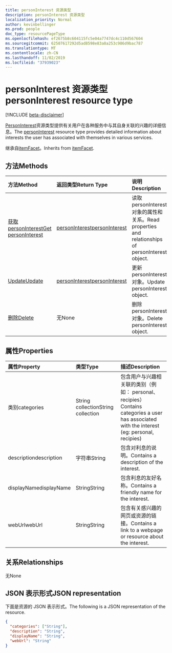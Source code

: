 ```yaml
---
title: personInterest 资源类型
description: personInterest 资源类型
localization_priority: Normal
author: kevinbellinger
ms.prod: people
doc_type: resourcePageType
ms.openlocfilehash: ef2675b8c604115fc5e04a7747dc4c110d567604
ms.sourcegitcommit: 62507617292d5ad8598e83a8a253c986d9bac787
ms.translationtype: MT
ms.contentlocale: zh-CN
ms.lasthandoff: 11/02/2019
ms.locfileid: "37939023"
---
```

# <a name="personinterest-resource-type"></a><span data-ttu-id="ee4f3-103">personInterest 资源类型</span><span class="sxs-lookup"><span data-stu-id="ee4f3-103">personInterest resource type</span></span>

[!INCLUDE [beta-disclaimer](../../includes/beta-disclaimer.md)]

<span data-ttu-id="ee4f3-104">[PersonInterest](personinterest.md)资源类型提供有关用户在各种服务中与其自身关联的兴趣的详细信息。</span><span class="sxs-lookup"><span data-stu-id="ee4f3-104">The [personInterest](personinterest.md) resource type provides detailed information about interests the user has associated with themselves in various services.</span></span>

<span data-ttu-id="ee4f3-105">继承自[itemFacet](itemfacet.md)。</span><span class="sxs-lookup"><span data-stu-id="ee4f3-105">Inherits from [itemFacet](itemfacet.md).</span></span>

## <a name="methods"></a><span data-ttu-id="ee4f3-106">方法</span><span class="sxs-lookup"><span data-stu-id="ee4f3-106">Methods</span></span>

| <span data-ttu-id="ee4f3-107">方法</span><span class="sxs-lookup"><span data-stu-id="ee4f3-107">Method</span></span>       | <span data-ttu-id="ee4f3-108">返回类型</span><span class="sxs-lookup"><span data-stu-id="ee4f3-108">Return Type</span></span> | <span data-ttu-id="ee4f3-109">说明</span><span class="sxs-lookup"><span data-stu-id="ee4f3-109">Description</span></span> |
|:---------------------------------------------------|:------------------------------------|:------------------------------------------------------------|
| [<span data-ttu-id="ee4f3-110">获取 personInterest</span><span class="sxs-lookup"><span data-stu-id="ee4f3-110">Get personInterest</span></span>](../api/personinterest-get.md) | [<span data-ttu-id="ee4f3-111">personInterest</span><span class="sxs-lookup"><span data-stu-id="ee4f3-111">personInterest</span></span>](personinterest.md) | <span data-ttu-id="ee4f3-112">读取 personInterest 对象的属性和关系。</span><span class="sxs-lookup"><span data-stu-id="ee4f3-112">Read properties and relationships of personInterest object.</span></span> |
| [<span data-ttu-id="ee4f3-113">Update</span><span class="sxs-lookup"><span data-stu-id="ee4f3-113">Update</span></span>](../api/personinterest-update.md)          | [<span data-ttu-id="ee4f3-114">personInterest</span><span class="sxs-lookup"><span data-stu-id="ee4f3-114">personInterest</span></span>](personinterest.md) | <span data-ttu-id="ee4f3-115">更新 personInterest 对象。</span><span class="sxs-lookup"><span data-stu-id="ee4f3-115">Update personInterest object.</span></span>                               |
| [<span data-ttu-id="ee4f3-116">删除</span><span class="sxs-lookup"><span data-stu-id="ee4f3-116">Delete</span></span>](../api/personinterest-delete.md)          | <span data-ttu-id="ee4f3-117">无</span><span class="sxs-lookup"><span data-stu-id="ee4f3-117">None</span></span>                                | <span data-ttu-id="ee4f3-118">删除 personInterest 对象。</span><span class="sxs-lookup"><span data-stu-id="ee4f3-118">Delete personInterest object.</span></span>                               |

## <a name="properties"></a><span data-ttu-id="ee4f3-119">属性</span><span class="sxs-lookup"><span data-stu-id="ee4f3-119">Properties</span></span>

| <span data-ttu-id="ee4f3-120">属性</span><span class="sxs-lookup"><span data-stu-id="ee4f3-120">Property</span></span>     | <span data-ttu-id="ee4f3-121">类型</span><span class="sxs-lookup"><span data-stu-id="ee4f3-121">Type</span></span>             | <span data-ttu-id="ee4f3-122">描述</span><span class="sxs-lookup"><span data-stu-id="ee4f3-122">Description</span></span>                                                                          |
|:-------------|:-----------------|:-------------------------------------------------------------------------------------|
|<span data-ttu-id="ee4f3-123">类别</span><span class="sxs-lookup"><span data-stu-id="ee4f3-123">categories</span></span>    |<span data-ttu-id="ee4f3-124">String collection</span><span class="sxs-lookup"><span data-stu-id="ee4f3-124">String collection</span></span> | <span data-ttu-id="ee4f3-125">包含用户与兴趣相关联的类别（例如： personal、recipies）</span><span class="sxs-lookup"><span data-stu-id="ee4f3-125">Contains categories a user has associated with the interest (eg: personal, recipies)</span></span> |
|<span data-ttu-id="ee4f3-126">description</span><span class="sxs-lookup"><span data-stu-id="ee4f3-126">description</span></span>   |<span data-ttu-id="ee4f3-127">字符串</span><span class="sxs-lookup"><span data-stu-id="ee4f3-127">String</span></span>            | <span data-ttu-id="ee4f3-128">包含对利息的说明。</span><span class="sxs-lookup"><span data-stu-id="ee4f3-128">Contains a description of the interest.</span></span>                                              |
|<span data-ttu-id="ee4f3-129">displayName</span><span class="sxs-lookup"><span data-stu-id="ee4f3-129">displayName</span></span>   |<span data-ttu-id="ee4f3-130">String</span><span class="sxs-lookup"><span data-stu-id="ee4f3-130">String</span></span>            | <span data-ttu-id="ee4f3-131">包含利息的友好名称。</span><span class="sxs-lookup"><span data-stu-id="ee4f3-131">Contains a friendly name for the interest.</span></span>                                           |
|<span data-ttu-id="ee4f3-132">webUrl</span><span class="sxs-lookup"><span data-stu-id="ee4f3-132">webUrl</span></span>        |<span data-ttu-id="ee4f3-133">String</span><span class="sxs-lookup"><span data-stu-id="ee4f3-133">String</span></span>            | <span data-ttu-id="ee4f3-134">包含有关感兴趣的网页或资源的链接。</span><span class="sxs-lookup"><span data-stu-id="ee4f3-134">Contains a link to a webpage or resource about the interest.</span></span>                         |

## <a name="relationships"></a><span data-ttu-id="ee4f3-135">关系</span><span class="sxs-lookup"><span data-stu-id="ee4f3-135">Relationships</span></span>

<span data-ttu-id="ee4f3-136">无</span><span class="sxs-lookup"><span data-stu-id="ee4f3-136">None</span></span>

## <a name="json-representation"></a><span data-ttu-id="ee4f3-137">JSON 表示形式</span><span class="sxs-lookup"><span data-stu-id="ee4f3-137">JSON representation</span></span>

<span data-ttu-id="ee4f3-138">下面是资源的 JSON 表示形式。</span><span class="sxs-lookup"><span data-stu-id="ee4f3-138">The following is a JSON representation of the resource.</span></span> 

<!-- {
  "blockType": "resource",
  "optionalProperties": [

  ],
  "@odata.type": "microsoft.graph.personInterest",
  "baseType": ""
}-->

```json
{
  "categories": ["String"],
  "description": "String",
  "displayName": "String",
  "webUrl": "String"
}
```

<!-- uuid: 16cd6b66-4b1a-43a1-adaf-3a886856ed98
2019-02-04 14:57:30 UTC -->
<!-- {
  "type": "#page.annotation",
  "description": "personInterest resource",
  "keywords": "",
  "section": "documentation",
  "tocPath": ""
}-->